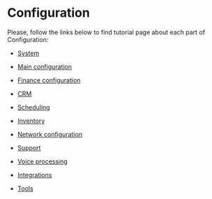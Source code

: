 Configuration
=============
Please, follow the links below to find tutorial page about each part of Configuration:

* [System](system/system.md)

* [Main configuration](main_configuration/main_configuration.md)

* [Finance configuration](finance/finance.md)

* [CRM](crm/crm.md)

* [Scheduling](scheduling/scheduling.md)

* [Inventory](inventory/inventory.md)

* [Network configuration](network/network.md)

* [Support](support/support.md)

* [Voice processing](voice/voice.md)

* [Integrations](integrations/integrations.md)

* [Tools](tools/tools.md)
